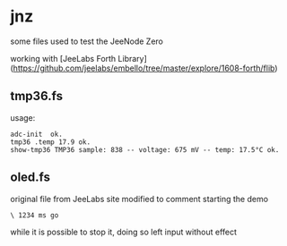# jnz
some files used to test the JeeNode Zero

working with [JeeLabs Forth Library] (https://github.com/jeelabs/embello/tree/master/explore/1608-forth/flib)

## tmp36.fs

usage:

    adc-init  ok.
    tmp36 .temp 17.9 ok.
    show-tmp36 TMP36 sample: 838 -- voltage: 675 mV -- temp: 17.5°C ok. 

## oled.fs

original file from JeeLabs site modified to comment starting the demo

    \ 1234 ms go

while it is possible to stop it, doing so left input without effect

